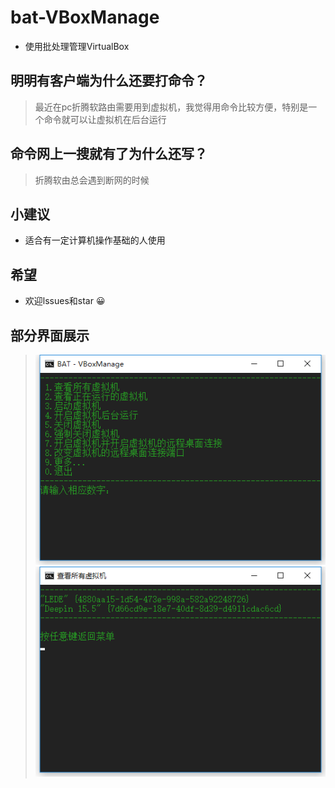 # bat-VBoxManage
- 使用批处理管理VirtualBox

## 明明有客户端为什么还要打命令？
> 最近在pc折腾软路由需要用到虚拟机，我觉得用命令比较方便，特别是一个命令就可以让虚拟机在后台运行

## 命令网上一搜就有了为什么还写？
> 折腾软由总会遇到断网的时候

## 小建议
- 适合有一定计算机操作基础的人使用

## 希望
- 欢迎lssues和star 😀

## 部分界面展示
> ![主要菜单](./img/menu.png)
![查看所有虚拟机](./img/lsvms.png)